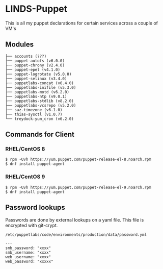 # LINDS-Puppet
This is all my puppet declarations for certain services across a couple of VM's


## Modules
```
├── accounts (???)
├── puppet-autofs (v6.0.0)
├── puppet-chrony (v2.4.0)
├── puppet-epel (v4.1.0)
├── puppet-logrotate (v5.0.0)
├── puppet-selinux (v3.4.0)
├── puppetlabs-concat (v6.4.0)
├── puppetlabs-inifile (v5.3.0)
├── puppetlabs-motd (v6.2.0)
├── puppetlabs-ntp (v9.0.1)
├── puppetlabs-stdlib (v8.2.0)
├── puppetlabs-vcsrepo (v5.2.0)
├── saz-timezone (v6.1.0)
├── thias-sysctl (v1.0.7)
└── treydock-yum_cron (v6.2.0)
```

## Commands for Client

### RHEL/CentOS 8

```
$ rpm -Uvh https://yum.puppet.com/puppet-release-el-8.noarch.rpm
$ dnf install puppet-agent
```

### RHEL/CentOS 9

```
$ rpm -Uvh https://yum.puppet.com/puppet-release-el-9.noarch.rpm
$ dnf install puppet-agent
```

## Password lookups

Passwords are done by external lookups on a yaml file. This file is encrypted with git-crypt.

`/etc/puppetlabs/code/environments/production/data/password.yml`

```
---
smb_password: "xxxx"
smb_username: "xxxx"
web_username: "xxxx"
web_password: "xxxxx"
```